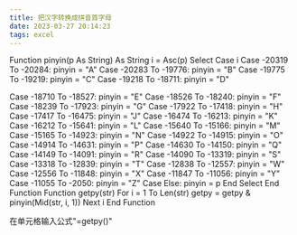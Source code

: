 ```yaml
---
title: 把汉字转换成拼音首字母
date: 2023-03-27 20:14:23
tags: excel
---
```

Function pinyin(p As String) As String
i = Asc(p)
Select Case i
Case -20319 To -20284: pinyin = "A"
Case -20283 To -19776: pinyin = "B"
Case -19775 To -19219: pinyin = "C"
Case -19218 To -18711: pinyin = "D"
<!--more-->
Case -18710 To -18527: pinyin = "E"
Case -18526 To -18240: pinyin = "F"
Case -18239 To -17923: pinyin = "G"
Case -17922 To -17418: pinyin = "H"
Case -17417 To -16475: pinyin = "J"
Case -16474 To -16213: pinyin = "K"
Case -16212 To -15641: pinyin = "L"
Case -15640 To -15166: pinyin = "M"
Case -15165 To -14923: pinyin = "N"
Case -14922 To -14915: pinyin = "O"
Case -14914 To -14631: pinyin = "P"
Case -14630 To -14150: pinyin = "Q"
Case -14149 To -14091: pinyin = "R"
Case -14090 To -13319: pinyin = "S"
Case -13318 To -12839: pinyin = "T"
Case -12838 To -12557: pinyin = "W"
Case -12556 To -11848: pinyin = "X"
Case -11847 To -11056: pinyin = "Y"
Case -11055 To -2050: pinyin = "Z"
Case Else: pinyin = p
End Select
End Function
Function getpy(str)
For i = 1 To Len(str)
getpy = getpy & pinyin(Mid(str, i, 1))
Next i
End Function


在单元格输入公式"=getpy()"